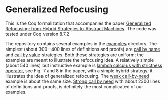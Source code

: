 # Generalized Refocusing

This is the Coq formalization that accompanies the paper [Generalized
Refocusing: from Hybrid Strategies to Abstract
Machines](http://drops.dagstuhl.de/opus/volltexte/2017/7718/). The
code was tested under Coq version 8.7.2

The repository contains several examples in the [examples](examples/)
directory. The simplest (about 300--400 lines of definitions and
proofs) are [call by name](examples/cbn_lam.v) and [call by
value](examples/cbv_lam.v) strategies. Both these strategies are
uniform; the examples are meant to illustrate the refocusing idea. A
relatively simple (about 540 lines) but instructive example is [lambda
calculus with strictness operator](examples/cbn_strict.v), see Fig. 7
and 8 in the paper, with a simple hybrid strategy; it illustrates the
idea of generalized refocusing. The [weak
call-by-need](examples/weak_cbnd.v) example is about the same
size. [Strong call by need](examples/strong_cbnd.v) with about 2300
lines of definitions and proofs, is definitely the most complicated of
our examples.
